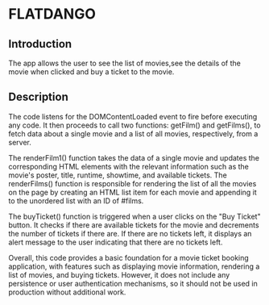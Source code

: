 # FLATDANGO

## Introduction 
The app allows the user to see the list of movies,see the details of the movie when clicked and buy a ticket to the movie.

## Description
The code listens for the DOMContentLoaded event to fire before executing any code. It then proceeds to call two functions: getFilm() and getFilms(), to fetch data about a single movie and a list of all movies, respectively, from a server.

The renderFilm1() function takes the data of a single movie and updates the corresponding HTML elements with the relevant information such as the movie's poster, title, runtime, showtime, and available tickets. The renderFilms() function is responsible for rendering the list of all the movies on the page by creating an HTML list item for each movie and appending it to the unordered list with an ID of #films.

The buyTicket() function is triggered when a user clicks on the "Buy Ticket" button. It checks if there are available tickets for the movie and decrements the number of tickets if there are. If there are no tickets left, it displays an alert message to the user indicating that there are no tickets left.

Overall, this code provides a basic foundation for a movie ticket booking application, with features such as displaying movie information, rendering a list of movies, and buying tickets. However, it does not include any persistence or user authentication mechanisms, so it should not be used in production without additional work.
